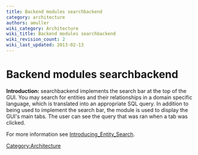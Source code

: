 ```yaml
---
title: Backend modules searchbackend
category: architecture
authors: amuller
wiki_category: Architecture
wiki_title: Backend modules searchbackend
wiki_revision_count: 2
wiki_last_updated: 2013-02-13
---
```


# Backend modules searchbackend

**Introduction:** searchbackend implements the search bar at the top of the GUI. You may search for entities and their relationships in a domain specific language, which is translated into an appropriate SQL query. In addition to being used to implement the search bar, the module is used to display the GUI's main tabs. The user can see the query that was ran when a tab was clicked.

For more information see [Introducing_Entity_Search](Development/Introducing_Entity_Search).

<Category:Architecture>

